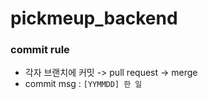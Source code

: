 # pickmeup_backend


### commit rule
- 각자 브랜치에 커밋 -> pull request -> merge
- commit msg : `[YYMMDD] 한 일`
